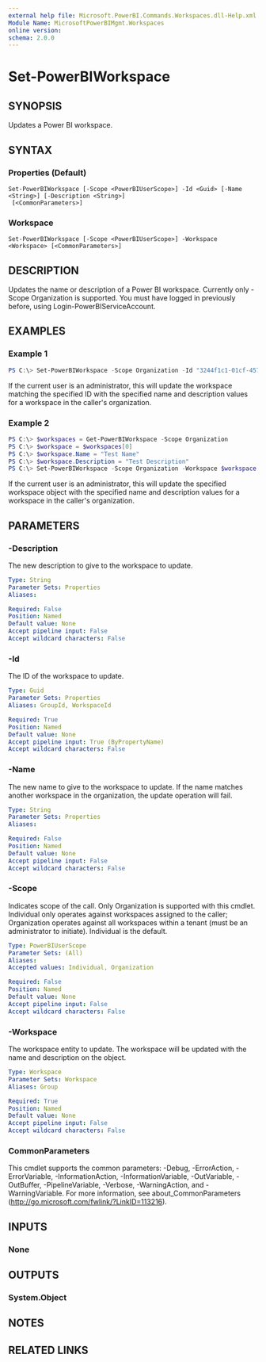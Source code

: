 ```yaml
---
external help file: Microsoft.PowerBI.Commands.Workspaces.dll-Help.xml
Module Name: MicrosoftPowerBIMgmt.Workspaces
online version:
schema: 2.0.0
---
```


# Set-PowerBIWorkspace

## SYNOPSIS
Updates a Power BI workspace.

## SYNTAX

### Properties (Default)
```
Set-PowerBIWorkspace [-Scope <PowerBIUserScope>] -Id <Guid> [-Name <String>] [-Description <String>]
 [<CommonParameters>]
```

### Workspace
```
Set-PowerBIWorkspace [-Scope <PowerBIUserScope>] -Workspace <Workspace> [<CommonParameters>]
```

## DESCRIPTION
Updates the name or description of a Power BI workspace.
Currently only -Scope Organization is supported.
You must have logged in previously before, using Login-PowerBIServiceAccount.

## EXAMPLES

### Example 1
```powershell
PS C:\> Set-PowerBIWorkspace -Scope Organization -Id "3244f1c1-01cf-457f-9383-6035e4950fdc" -Name "Test Name" -Description "Test Description"
```

If the current user is an administrator, this will update the workspace matching the specified ID with the specified name and description values for a workspace in the caller's organization.

### Example 2
```powershell
PS C:\> $workspaces = Get-PowerBIWorkspace -Scope Organization
PS C:\> $workspace = $workspaces[0]
PS C:\> $workspace.Name = "Test Name"
PS C:\> $workspace.Description = "Test Description"
PS C:\> Set-PowerBIWorkspace -Scope Organization -Workspace $workspace
```

If the current user is an administrator, this will update the specified workspace object with the specified name and description values for a workspace in the caller's organization.

## PARAMETERS

### -Description
The new description to give to the workspace to update.

```yaml
Type: String
Parameter Sets: Properties
Aliases:

Required: False
Position: Named
Default value: None
Accept pipeline input: False
Accept wildcard characters: False
```

### -Id
The ID of the workspace to update.

```yaml
Type: Guid
Parameter Sets: Properties
Aliases: GroupId, WorkspaceId

Required: True
Position: Named
Default value: None
Accept pipeline input: True (ByPropertyName)
Accept wildcard characters: False
```

### -Name
The new name to give to the workspace to update. If the name matches another workspace in the organization, the update operation will fail.

```yaml
Type: String
Parameter Sets: Properties
Aliases:

Required: False
Position: Named
Default value: None
Accept pipeline input: False
Accept wildcard characters: False
```

### -Scope
Indicates scope of the call. Only Organization is supported with this cmdlet.
Individual only operates against workspaces assigned to the caller; Organization operates against all workspaces within a tenant (must be an administrator to initiate). Individual is the default.

```yaml
Type: PowerBIUserScope
Parameter Sets: (All)
Aliases:
Accepted values: Individual, Organization

Required: False
Position: Named
Default value: None
Accept pipeline input: False
Accept wildcard characters: False
```

### -Workspace
The workspace entity to update. The workspace will be updated with the name and description on the object.

```yaml
Type: Workspace
Parameter Sets: Workspace
Aliases: Group

Required: True
Position: Named
Default value: None
Accept pipeline input: False
Accept wildcard characters: False
```

### CommonParameters
This cmdlet supports the common parameters: -Debug, -ErrorAction, -ErrorVariable, -InformationAction, -InformationVariable, -OutVariable, -OutBuffer, -PipelineVariable, -Verbose, -WarningAction, and -WarningVariable. For more information, see about_CommonParameters (http://go.microsoft.com/fwlink/?LinkID=113216).

## INPUTS

### None

## OUTPUTS

### System.Object

## NOTES

## RELATED LINKS
